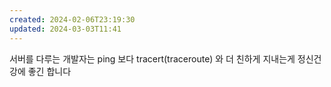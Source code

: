 ```yaml
---
created: 2024-02-06T23:19:30
updated: 2024-03-03T11:41
---
```

서버를 다루는 개발자는 ping 보다 
tracert(traceroute) 와 더 친하게 지내는게
정신건강에 좋긴 합니다